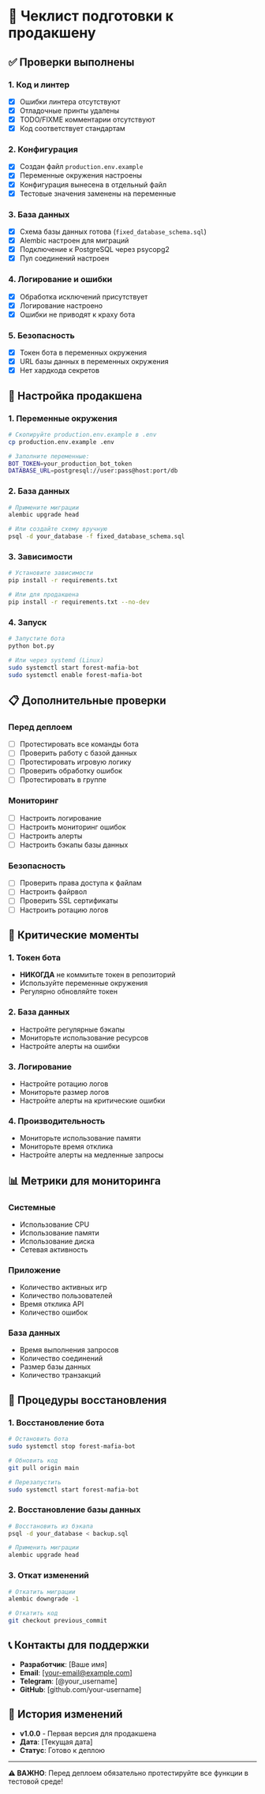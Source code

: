 # 🚀 Чеклист подготовки к продакшену

## ✅ Проверки выполнены

### 1. Код и линтер
- [x] Ошибки линтера отсутствуют
- [x] Отладочные принты удалены
- [x] TODO/FIXME комментарии отсутствуют
- [x] Код соответствует стандартам

### 2. Конфигурация
- [x] Создан файл `production.env.example`
- [x] Переменные окружения настроены
- [x] Конфигурация вынесена в отдельный файл
- [x] Тестовые значения заменены на переменные

### 3. База данных
- [x] Схема базы данных готова (`fixed_database_schema.sql`)
- [x] Alembic настроен для миграций
- [x] Подключение к PostgreSQL через psycopg2
- [x] Пул соединений настроен

### 4. Логирование и ошибки
- [x] Обработка исключений присутствует
- [x] Логирование настроено
- [x] Ошибки не приводят к краху бота

### 5. Безопасность
- [x] Токен бота в переменных окружения
- [x] URL базы данных в переменных окружения
- [x] Нет хардкода секретов

## 🔧 Настройка продакшена

### 1. Переменные окружения
```bash
# Скопируйте production.env.example в .env
cp production.env.example .env

# Заполните переменные:
BOT_TOKEN=your_production_bot_token
DATABASE_URL=postgresql://user:pass@host:port/db
```

### 2. База данных
```bash
# Примените миграции
alembic upgrade head

# Или создайте схему вручную
psql -d your_database -f fixed_database_schema.sql
```

### 3. Зависимости
```bash
# Установите зависимости
pip install -r requirements.txt

# Или для продакшена
pip install -r requirements.txt --no-dev
```

### 4. Запуск
```bash
# Запустите бота
python bot.py

# Или через systemd (Linux)
sudo systemctl start forest-mafia-bot
sudo systemctl enable forest-mafia-bot
```

## 📋 Дополнительные проверки

### Перед деплоем
- [ ] Протестировать все команды бота
- [ ] Проверить работу с базой данных
- [ ] Протестировать игровую логику
- [ ] Проверить обработку ошибок
- [ ] Протестировать в группе

### Мониторинг
- [ ] Настроить логирование
- [ ] Настроить мониторинг ошибок
- [ ] Настроить алерты
- [ ] Настроить бэкапы базы данных

### Безопасность
- [ ] Проверить права доступа к файлам
- [ ] Настроить файрвол
- [ ] Проверить SSL сертификаты
- [ ] Настроить ротацию логов

## 🚨 Критические моменты

### 1. Токен бота
- **НИКОГДА** не коммитьте токен в репозиторий
- Используйте переменные окружения
- Регулярно обновляйте токен

### 2. База данных
- Настройте регулярные бэкапы
- Мониторьте использование ресурсов
- Настройте алерты на ошибки

### 3. Логирование
- Настройте ротацию логов
- Мониторьте размер логов
- Настройте алерты на критические ошибки

### 4. Производительность
- Мониторьте использование памяти
- Мониторьте время отклика
- Настройте алерты на медленные запросы

## 📊 Метрики для мониторинга

### Системные
- Использование CPU
- Использование памяти
- Использование диска
- Сетевая активность

### Приложение
- Количество активных игр
- Количество пользователей
- Время отклика API
- Количество ошибок

### База данных
- Время выполнения запросов
- Количество соединений
- Размер базы данных
- Количество транзакций

## 🔄 Процедуры восстановления

### 1. Восстановление бота
```bash
# Остановить бота
sudo systemctl stop forest-mafia-bot

# Обновить код
git pull origin main

# Перезапустить
sudo systemctl start forest-mafia-bot
```

### 2. Восстановление базы данных
```bash
# Восстановить из бэкапа
psql -d your_database < backup.sql

# Применить миграции
alembic upgrade head
```

### 3. Откат изменений
```bash
# Откатить миграции
alembic downgrade -1

# Откатить код
git checkout previous_commit
```

## 📞 Контакты для поддержки

- **Разработчик**: [Ваше имя]
- **Email**: [your-email@example.com]
- **Telegram**: [@your_username]
- **GitHub**: [github.com/your-username]

## 📝 История изменений

- **v1.0.0** - Первая версия для продакшена
- **Дата**: [Текущая дата]
- **Статус**: Готово к деплою

---

**⚠️ ВАЖНО**: Перед деплоем обязательно протестируйте все функции в тестовой среде!